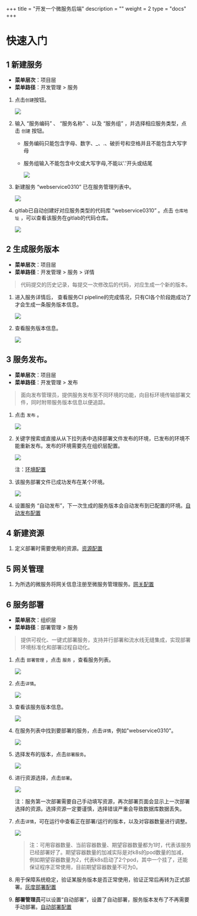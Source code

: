 +++
title = "开发一个微服务后端"
description = ""
weight = 2
type = "docs"
+++

# 快速入门

## 1 新建服务

- **菜单层次**：项目层
- **菜单路径**：开发管理 > 服务

1. 点击`创建`按钮。

    ![](./assets/微服务后端/服务创建.png)

1. 输入 “服务编码” 、 “服务名称” 、以及 “服务组” ，并选择相应服务类型，点击 `创建` 按钮。

    - 服务编码只能包含字母、数字、_、.、破折号和空格并且不能包含大写字母

    - 服务组输入不能包含中文或大写字母,不能以'.'开头或结尾

        ![](./assets/微服务后端/服务创建信息.png)

1. 新建服务 “webservice0310” 已在服务管理列表中。

    ![](./assets/微服务后端/开发区服务列表.png)

1. gitlab已自动创建好对应服务类型的代码库 “webservice0310” 。点击 `仓库地址` ，可以查看该服务在gitlab的代码仓库。

    ![](./assets/微服务后端/仓库地址.png)

## 2 生成服务版本

- **菜单层次**：项目层
- **菜单路径**：开发管理 > 服务 > 详情

> 代码提交的历史记录，每提交一次修改后的代码，对应生成一个新的版本。

1. 进入服务详情后， 查看服务CI pipeline的完成情况，只有CI各个阶段跑成功了才会生成一条服务版本信息。

    ![](./assets/微服务后端/流水线.png)

1. 查看服务版本信息。

    ![](./assets/微服务后端/开发区服务版本.png)

## 3 服务发布。

- **菜单层次**：项目层
- **菜单路径**：开发管理 > 发布

> 面向发布管理员，提供服务发布至不同环境的功能，向目标环境传输部署文件，同时附带服务版本信息以便追踪。 

1. 点击 `发布` 。

    ![](./assets/微服务后端/发布.png)

1. 关键字搜索或直接从从下拉列表中选择部署文件发布的环境，已发布的环境不能重新发布。发布的环境需要先在组织层配置。

    ![](./assets/微服务后端/发布环境.png)

    注：[环境配置](https://github.com/choerodon/choerodon)

1. 该服务部署文件已成功发布在某个环境。

    ![](./assets/微服务后端/已发布环境信息.png)

1. 设置服务 “自动发布”，下一次生成的服务版本会自动发布到已配置的环境。[自动发布配置](https://github.com/choerodon/choerodon)

## 4 新建资源

1. 定义部署时需要使用的资源。[资源配置](https://github.com/choerodon/choerodon)

## 5 网关管理

1. 为所选的微服务将网关信息注册至微服务管理服务。[网关配置](https://github.com/choerodon/choerodon)

## 6 服务部署

- **菜单层次**：组织层
- **菜单路径**：部署管理 > 服务

>提供可视化、一键式部署服务，支持并行部署和流水线无缝集成，实现部署环境标准化和部署过程自动化。

1. 点击 `部署管理`  ，点击 `服务` ，查看服务列表。

    ![](./assets/微服务后端/运行区服务列表.png)

1. 点击`详情`。

    ![](./assets/微服务后端/详情.png)

1. 查看该服务版本信息。

    ![](./assets/微服务后端/运行区服务版本.png)

1. 在服务列表中找到要部署的服务，点击`详情`，例如"webservice0310"。

    ![](./assets/微服务后端/运行区服务列表1.png)

1. 选择发布的版本，点击`部署服务`。

    ![](./assets/微服务后端/服务部署.png) 

1. 进行资源选择，点击`部署`。

    ![](./assets/微服务后端/部署信息.png) 

    注：服务第一次部署需要自己手动填写资源，再次部署页面会显示上一次部署选择的资源。选择资源一定要谨慎，选择错误严重会导致数据库数据丢失。

1. 点击`详情`，可在运行中查看正在部署/运行的版本，以及对容器数量进行调整。

    ![](./assets/微服务后端/运行的版本.png)

    > 注：可用容器数量、当前容器数量、期望容器数量都为1时，代表该服务已经部署好了。期望容器数量的加减实际是对k8s的pod数量的加减，例如期望容器数量为2，代表k8s启动了2个pod，其中一个挂了，还能保证程序正常使用，目前期望容器数量不可为0。

1. 用于保障系统稳定，验证某服务版本是否正常使用，验证正常后再转为正式部署。[灰度部署配置](https://github.com/choerodon/choerodon)

1. **部署管理员**可以设置“自动部署”，设置了自动部署，服务版本发布了不再需要手动部署。[自动部署配置](https://github.com/choerodon/choerodon)